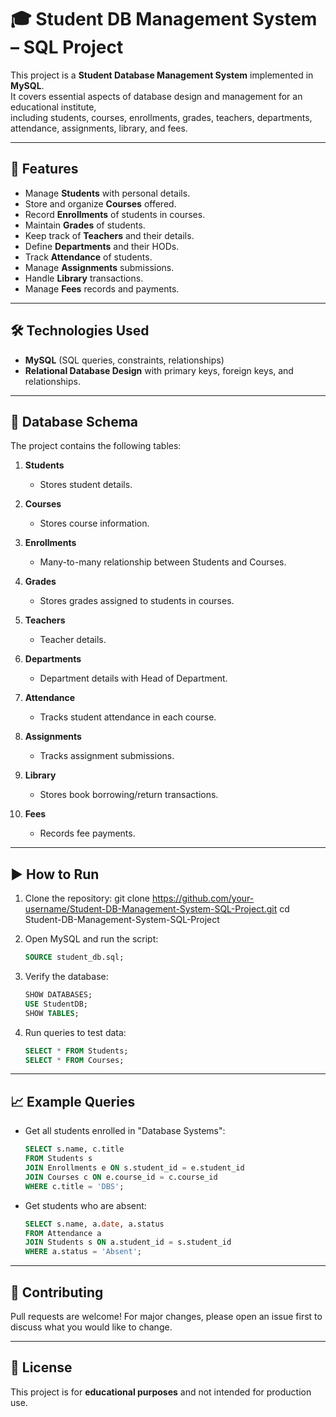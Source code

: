 # 🎓 Student DB Management System – SQL Project  

This project is a **Student Database Management System** implemented in **MySQL**.  
It covers essential aspects of database design and management for an educational institute,  
including students, courses, enrollments, grades, teachers, departments, attendance, assignments, library, and fees.  

---

## 📌 Features  
- Manage **Students** with personal details.  
- Store and organize **Courses** offered.  
- Record **Enrollments** of students in courses.  
- Maintain **Grades** of students.  
- Keep track of **Teachers** and their details.  
- Define **Departments** and their HODs.  
- Track **Attendance** of students.  
- Manage **Assignments** submissions.  
- Handle **Library** transactions.  
- Manage **Fees** records and payments.  

---

## 🛠️ Technologies Used  
- **MySQL** (SQL queries, constraints, relationships)  
- **Relational Database Design** with primary keys, foreign keys, and relationships.  

---

## 📂 Database Schema  

The project contains the following tables:  

1. **Students**  
   - Stores student details.  

2. **Courses**  
   - Stores course information.  

3. **Enrollments**  
   - Many-to-many relationship between Students and Courses.  

4. **Grades**  
   - Stores grades assigned to students in courses.  

5. **Teachers**  
   - Teacher details.  

6. **Departments**  
   - Department details with Head of Department.  

7. **Attendance**  
   - Tracks student attendance in each course.  

8. **Assignments**  
   - Tracks assignment submissions.  

9. **Library**  
   - Stores book borrowing/return transactions.  

10. **Fees**  
    - Records fee payments.  

---


## ▶️ How to Run  

1. Clone the repository: 
   git clone https://github.com/your-username/Student-DB-Management-System-SQL-Project.git
   cd Student-DB-Management-System-SQL-Project

2. Open MySQL and run the script:

   ```sql
   SOURCE student_db.sql;
   ```

3. Verify the database:

   ```sql
   SHOW DATABASES;
   USE StudentDB;
   SHOW TABLES;
   ```

4. Run queries to test data:

   ```sql
   SELECT * FROM Students;
   SELECT * FROM Courses;
   ```

---

## 📈 Example Queries

* Get all students enrolled in "Database Systems":

  ```sql
  SELECT s.name, c.title 
  FROM Students s
  JOIN Enrollments e ON s.student_id = e.student_id
  JOIN Courses c ON e.course_id = c.course_id
  WHERE c.title = 'DBS';
  ```

* Get students who are absent:

  ```sql
  SELECT s.name, a.date, a.status
  FROM Attendance a
  JOIN Students s ON a.student_id = s.student_id
  WHERE a.status = 'Absent';
  ```

---

## 🤝 Contributing

Pull requests are welcome! For major changes, please open an issue first
to discuss what you would like to change.

---

## 📝 License

This project is for **educational purposes** and not intended for production use.
